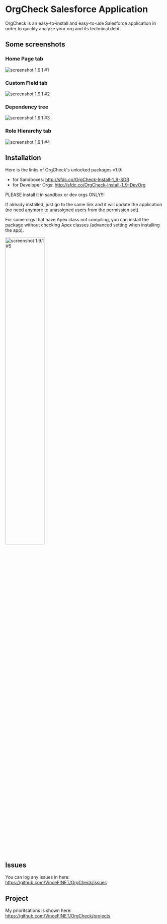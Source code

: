 # OrgCheck Salesforce Application

OrgCheck is an easy-to-install and easy-to-use Salesforce application in order to quickly analyze your org and its technical debt.


## Some screenshots

### Home Page tab

![screenshot 1.9.1 #1](https://github.com/VinceFINET/OrgCheck/blob/main/docs/images/screenshots/OrgCheck-v1.9.1-Screenshot1.png)

### Custom Field tab

![screenshot 1.9.1 #2](https://github.com/VinceFINET/OrgCheck/blob/main/docs/images/screenshots/OrgCheck-v1.9.2-Screenshot2.png)

### Dependency tree 

![screenshot 1.9.1 #3](https://github.com/VinceFINET/OrgCheck/blob/main/docs/images/screenshots/OrgCheck-v1.9.2-Screenshot3.png)

### Role Hierarchy tab

![screenshot 1.9.1 #4](https://github.com/VinceFINET/OrgCheck/blob/main/docs/images/screenshots/OrgCheck-v1.9.1-Screenshot4.png)


## Installation

Here is the links of OrgCheck's unlocked packages v1.9:
- for Sandboxes: http://sfdc.co/OrgCheck-Install-1_9-SDB
- for Developer Orgs: http://sfdc.co/OrgCheck-Install-1_9-DevOrg

PLEASE install it in sandbox or dev orgs ONLY!!!

If already installed, just go to the same link and it will update the application (no need anymore to unassigned users from the permission set).

For some orgs that have Apex class not compiling, you can install the package without checking Apex classes (advanced setting when installing the app).
<p><img src="https://github.com/VinceFINET/OrgCheck/blob/main/docs/images/screenshots/OrgCheck-v1.9.1-Screenshot5.png" alt="screenshot 1.9.1 #5" width="50%" /></p>


## Issues

You can log any issues in here:
https://github.com/VinceFINET/OrgCheck/issues


## Project

My prioritsations is shown here:
https://github.com/VinceFINET/OrgCheck/projects
